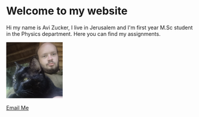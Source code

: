 # Welcome to my website

Hi my name is Avi Zucker, I live in Jerusalem and I'm first year M.Sc student in the Physics department.
Here you can find my assignments.

<img src="pic.png" alt="placeholder" width="30%" height="30%">







[Email Me](mailto:abraham.zucker%40weizmann.ac.il)
